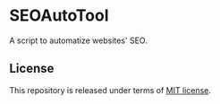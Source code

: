 # SEOAutoTool

A script to automatize websites' SEO.

## License

This repository is released under terms of [MIT license](LICENSE).
